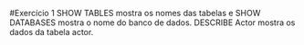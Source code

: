 #Exercício 1
SHOW TABLES mostra os nomes das tabelas e SHOW DATABASES mostra o nome do banco de dados.
DESCRIBE Actor mostra os dados da tabela actor.
